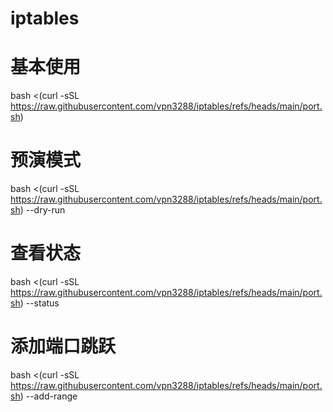 # iptables
# 基本使用
bash <(curl -sSL https://raw.githubusercontent.com/vpn3288/iptables/refs/heads/main/port.sh)

# 预演模式
bash <(curl -sSL https://raw.githubusercontent.com/vpn3288/iptables/refs/heads/main/port.sh) --dry-run

# 查看状态
bash <(curl -sSL https://raw.githubusercontent.com/vpn3288/iptables/refs/heads/main/port.sh) --status

# 添加端口跳跃
bash <(curl -sSL https://raw.githubusercontent.com/vpn3288/iptables/refs/heads/main/port.sh) --add-range
